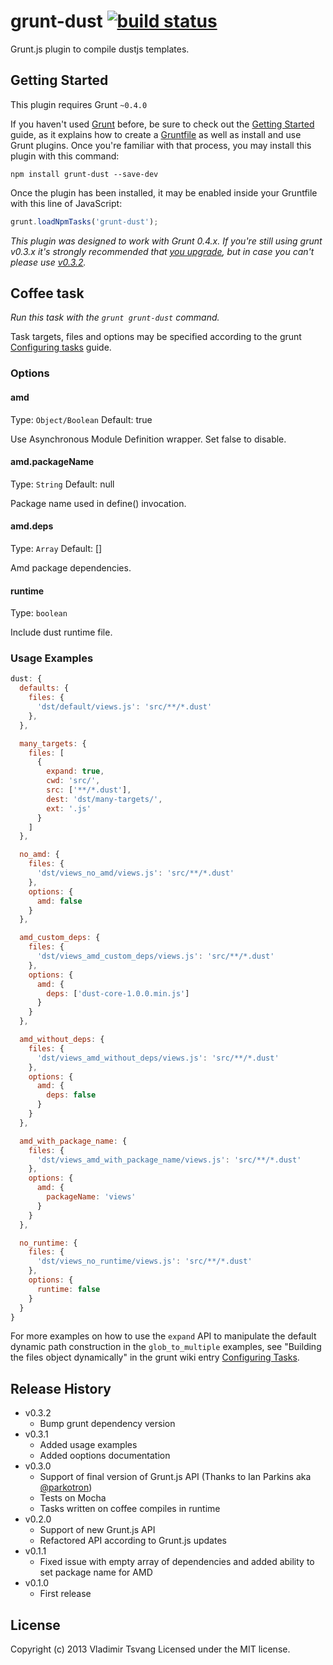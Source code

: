 # grunt-dust [![build status](https://secure.travis-ci.org/vtsvang/grunt-dust.png)](http://travis-ci.org/vtsvang/grunt-dust)

Grunt.js plugin to compile dustjs templates.

## Getting Started
This plugin requires Grunt `~0.4.0`

If you haven't used [Grunt](http://gruntjs.com/) before, be sure to check out the [Getting Started](http://gruntjs.com/getting-started) guide, as it explains how to create a [Gruntfile](http://gruntjs.com/sample-gruntfile) as well as install and use Grunt plugins. Once you're familiar with that process, you may install this plugin with this command:

```shell
npm install grunt-dust --save-dev
```

Once the plugin has been installed, it may be enabled inside your Gruntfile with this line of JavaScript:

```js
grunt.loadNpmTasks('grunt-dust');
```

*This plugin was designed to work with Grunt 0.4.x. If you're still using grunt v0.3.x it's strongly recommended that [you upgrade](http://gruntjs.com/upgrading-from-0.3-to-0.4), but in case you can't please use [v0.3.2](https://github.com/gruntjs/grunt-contrib-coffee/tree/grunt-0.3-stable).*



## Coffee task
_Run this task with the `grunt grunt-dust` command._

Task targets, files and options may be specified according to the grunt [Configuring tasks](http://gruntjs.com/configuring-tasks) guide.
### Options

#### amd
Type: `Object/Boolean`
Default: true

Use Asynchronous Module Definition wrapper.
Set false to disable.

#### amd.packageName
Type: `String`
Default: null

Package name used in define() invocation.

#### amd.deps
Type: `Array`
Default: []

Amd package dependencies.

#### runtime
Type: `boolean`

Include dust runtime file.

### Usage Examples

```js
dust: {
  defaults: {
    files: {
      'dst/default/views.js': 'src/**/*.dust'
    },
  },

  many_targets: {
    files: [
      {
        expand: true,
        cwd: 'src/',
        src: ['**/*.dust'],
        dest: 'dst/many-targets/',
        ext: '.js'
      }
    ]
  },

  no_amd: {
    files: {
      'dst/views_no_amd/views.js': 'src/**/*.dust'
    },
    options: {
      amd: false
    }
  },

  amd_custom_deps: {
    files: {
      'dst/views_amd_custom_deps/views.js': 'src/**/*.dust'
    },
    options: {
      amd: {
        deps: ['dust-core-1.0.0.min.js']
      }
    }
  },

  amd_without_deps: {
    files: {
      'dst/views_amd_without_deps/views.js': 'src/**/*.dust'
    },
    options: {
      amd: {
        deps: false
      }
    }
  },

  amd_with_package_name: {
    files: {
      'dst/views_amd_with_package_name/views.js': 'src/**/*.dust'
    },
    options: {
      amd: {
        packageName: 'views'
      }
    }
  },

  no_runtime: {
    files: {
      'dst/views_no_runtime/views.js': 'src/**/*.dust'
    },
    options: {
      runtime: false
    }
  }
}
```

For more examples on how to use the `expand` API to manipulate the default dynamic path construction in the `glob_to_multiple` examples, see "Building the files object dynamically" in the grunt wiki entry [Configuring Tasks](http://gruntjs.com/configuring-tasks).

## Release History
* v0.3.2
  - Bump grunt dependency version
* v0.3.1
  - Added usage examples
  - Added ooptions documentation
* v0.3.0
  - Support of final version of Grunt.js API (Thanks to Ian Parkins aka [@parkotron](https://github.com/parkotron))
  - Tests on Mocha
  - Tasks written on coffee compiles in runtime
* v0.2.0
	- Support of new Grunt.js API
	- Refactored API according to Grunt.js updates
* v0.1.1
	- Fixed issue with empty array of dependencies and added ability to set package name for AMD
* v0.1.0
	- First release

## License
Copyright (c) 2013 Vladimir Tsvang
Licensed under the MIT license.

